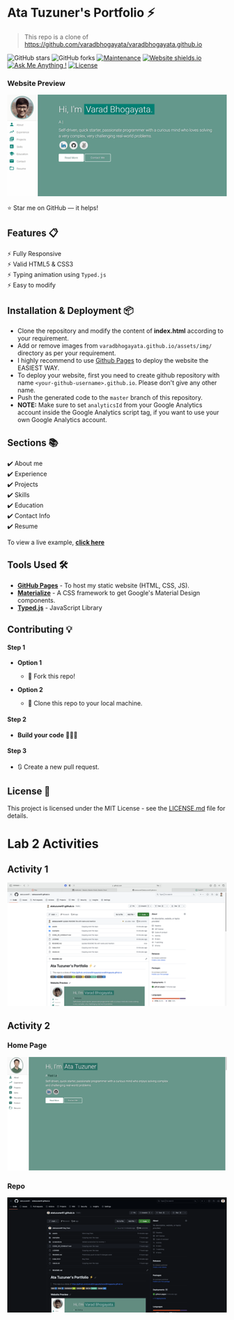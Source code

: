 # Ata Tuzuner's Portfolio ⚡️

> This repo is a clone of https://github.com/varadbhogayata/varadbhogayata.github.io

![GitHub stars](https://img.shields.io/github/stars/atatuzuner61/atatuzuner61.github.io)
![GitHub forks](https://img.shields.io/github/forks/atatuzuner61/atatuzuner61.github.io)
[![Maintenance](https://img.shields.io/badge/maintained-yes-green.svg)](https://github.com/atatuzuner61/atatuzuner61.github.io/commits/master)
[![Website shields.io](https://img.shields.io/badge/website-up-yellow)](http://atatuzuner61.github.io/)
[![Ask Me Anything !](https://img.shields.io/badge/ask%20me-linkedin-1abc9c.svg)](https://www.linkedin.com/in/atatuzuner61/)
[![License](http://img.shields.io/:license-mit-blue.svg?style=flat-square)](http://badges.mit-license.org)

### Website Preview
<p align="center">
  <kbd>
    <a href="https://atatuzuner61.github.io" target="_blank"><img src="examples/preview.gif">
  </a>
  </kbd>
</p>

:star: Star me on GitHub — it helps!

## Features 📋
⚡️ Fully Responsive\
⚡️ Valid HTML5 & CSS3\
⚡️ Typing animation using `Typed.js`\
⚡️ Easy to modify

## Installation & Deployment 📦
- Clone the repository and modify the content of <b>index.html</b> according to your requirement.
- Add or remove images from `varadbhogayata.github.io/assets/img/` directory as per your requirement.
- I highly recommend to use [Github Pages](https://create-react-app.dev/docs/deployment/#github-pages) to deploy the website the EASIEST WAY.
- To deploy your website, first you need to create github repository with name `<your-github-username>.github.io`. Please don't give any other name.
- Push the generated code to the `master` branch of this repository.
- <b>NOTE:</b> Make sure to set `analyticsId` from your Google Analytics account inside the Google Analytics script tag, if you want to use your own Google Analytics account.

## Sections 📚
✔️ About me\
✔️ Experience\
✔️ Projects \
✔️ Skills \
✔️ Education\
✔️ Contact Info\
✔️ Resume

To view a live example, **[click here](https://varadbhogayata.github.io/)**

## Tools Used 🛠️
* [<b>GitHub Pages</b>](https://create-react-app.dev/docs/deployment/#github-pages) - To host my static website (HTML, CSS, JS).
* [<b>Materialize</b>](https://materializecss.com/) - A CSS framework to get Google's Material Design components.
* [<b>Typed.js</b>](https://mattboldt.com/demos/typed-js/) - JavaScript Library

## Contributing 💡
#### Step 1

- **Option 1**
    - 🍴 Fork this repo!

- **Option 2**
    - 👯 Clone this repo to your local machine.


#### Step 2

- **Build your code** 🔨🔨🔨

#### Step 3

- 🔃 Create a new pull request.

## License 📄
This project is licensed under the MIT License - see the [LICENSE.md](./LICENSE) file for details.


# Lab 2 Activities
## Activity 1

![Alt text](./screenshots/Activity%201.png)

## Activity 2
### Home Page
![Alt text](./screenshots/A2%20Home%20Page.png)

### Repo
![Alt text](./screenshots/A2%20Repo.png)